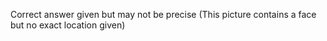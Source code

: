 Correct answer given but may not be precise (This picture contains a face but no exact location given)